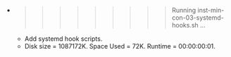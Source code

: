 * >>>>>>>>> Running inst-min-con-03-systemd-hooks.sh ...
  * Add systemd hook scripts.
  * Disk size = 1087172K. Space Used = 72K. Runtime = 00:00:00:01.
